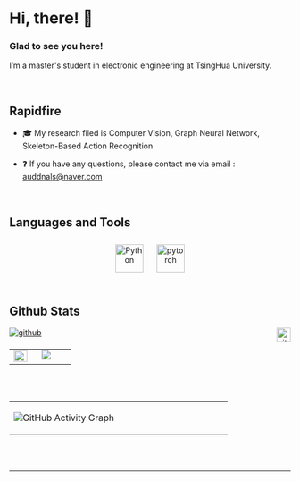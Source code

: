 # Hi, there! 👋  
  

 
  



### Glad to see you here!  
  
I’m a master's student in electronic engineering at TsingHua University. <br/>

<br/>  


## Rapidfire  
<tr><td valign="top" width="50%">

-  🎓 My research filed is Computer Vision, Graph Neural Network, Skeleton-Based Action Recognition  
  

- ❓  If you have any questions, please contact me via email : auddnals@naver.com    

<br/>  


## Languages and Tools  
<div align="center">  
<img style="margin: 10px" src="https://profilinator.rishav.dev/skills-assets/python-original.svg" alt="Python" height="50" />  
<img style="margin: 10px" src="https://profilinator.rishav.dev/skills-assets/pytorch-icon.svg" alt="pytorch" height="50" />  
</div>  

<br/>  


## Github Stats  

<a href="https://github.com/WoominM" target="_blank">
<img src=https://img.shields.io/badge/github-%2324292e.svg?&style=for-the-badge&logo=github&logoColor=white alt=github style="margin-bottom: 5px;" /> 
<img src=https://komarev.com/ghpvc/?username=WoominM&&style=flat-square?&style=for-the-badge&logo=github&logoColor=white alt=github height="25" align="right" style="margin-bottom: 10px;" /> 
</a> 
  
<table><tr><td valign="top" width="50%">
<img src="https://github-readme-stats.vercel.app/api?username=woominM&show_icons=true&count_private=true&hide_border=true" align="left" style="width: 50%" />
<img src="https://github-readme-stats.vercel.app/api/top-langs/?username=woominM&hide_border=true&layout=compact" align="centre" />
</td></tr></table> 
  


  

<br/>   
<br/>  
  
<table><tr><td valign="top" width="50%">
  
![GitHub Activity Graph](https://activity-graph.herokuapp.com/graph?username=WoominM) 
  
</td></tr></table> 
  
<br/>  
  


<br />

----
